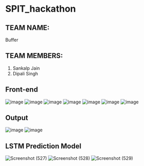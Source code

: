 # SPIT_hackathon

## TEAM NAME: 
Buffer
## TEAM MEMBERS: 
1) Sankalp Jain
2) Dipali Singh

## Front-end
![image](https://user-images.githubusercontent.com/63961597/151680410-ac9e5510-83e1-48b8-a929-29d973fe5945.png)
![image](https://user-images.githubusercontent.com/63961597/151680428-785375ae-e8d9-4b7e-8f30-804c66ed2de4.png)
![image](https://user-images.githubusercontent.com/63961597/151680440-3323f284-03b3-468d-89a2-3e9036566bf9.png)
![image](https://user-images.githubusercontent.com/63961597/151680452-e26fe2a1-90ae-41bc-9861-d798feb43c71.png)
![image](https://user-images.githubusercontent.com/63961597/151680461-379c5e80-b048-4a81-8f46-ac3ca690fade.png)
![image](https://user-images.githubusercontent.com/63961597/151680478-bb7a0b41-5819-4a81-ae13-aafa5e2e3129.png)
![image](https://user-images.githubusercontent.com/63961597/151680485-8b0ae605-ea72-4375-a4a2-619ae728e6e3.png)
 
## Output

![image](https://user-images.githubusercontent.com/63961597/151680514-a3a50f5b-5261-4a73-ad23-975cca90d953.png)
![image](https://user-images.githubusercontent.com/63961597/151680524-6f0e6691-bdf0-451b-825d-7e5db20775d9.png)

## LSTM Prediction Model
 ![Screenshot (527)](https://user-images.githubusercontent.com/63961597/151680327-834de555-e3dd-4407-967a-4d9f3c0988c4.png)
 ![Screenshot (528)](https://user-images.githubusercontent.com/63961597/151680337-a31f6617-798a-4778-92dc-222ed5079266.png)
 ![Screenshot (529)](https://user-images.githubusercontent.com/63961597/151680332-72ea3f7f-4ffe-4b53-8a37-9f15db1c1c11.png)

